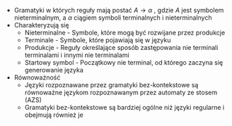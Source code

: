 - Gramatyki w których reguły mają postać $A → \alpha$ , gdzie $A$ jest symbolem nieterminalnym, a $\alpha$ ciągiem symboli terminalnych i nieterminalnych
- Charakteryzują się
	- Nieterminalne - Symbole, które mogą być rozwijane przez produkcje
	- Terminale - Symbole, które pojawiają się w języku
	- Produkcje - Reguły określające sposób zastępowania nie terminali terminalami i innymi nie terminalami
	- Startowy symbol - Początkowy nie terminal, od którego zaczyna się generowanie języka
- Równoważność
	- Języki rozpoznawane przez gramatyki bez-kontekstowe są równoważne językom rozpoznawanym przez automaty ze stosem (AZS)
	- Gramatyki bez-kontekstowe są bardziej ogólne niż języki regularne i obejmują również je